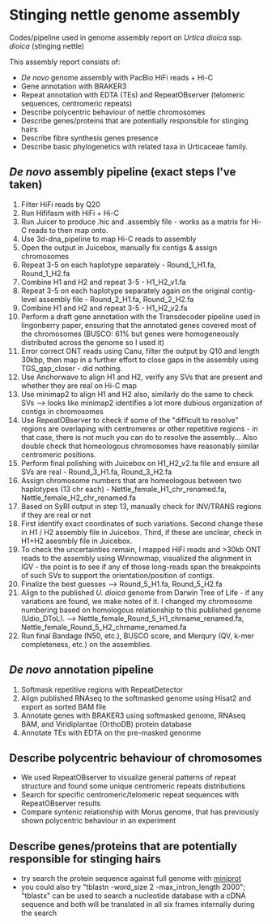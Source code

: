 # Stinging nettle genome assembly
Codes/pipeline used in genome assembly report on _Urtica dioica_ ssp. _dioica_ (stinging nettle)

This assembly report consists of: 
- _De novo_ genome assembly with PacBio HiFi reads + Hi-C
- Gene annotation with BRAKER3 
- Repeat annotation with EDTA (TEs) and RepeatOBserver (telomeric sequences, centromeric repeats)
- Describe polycentric behaviour of nettle chromosomes
- Describe genes/proteins that are potentially responsible for stinging hairs
- Describe fibre synthesis genes presence
- Describe basic phylogenetics with related taxa in Urticaceae family. 

## _De novo_ assembly pipeline (exact steps I've taken)
1) Filter HiFi reads by Q20
2) Run Hififasm with HiFi + Hi-C
3) Run Juicer to produce .hic and .assembly file - works as a matrix for Hi-C reads to then map onto. 
4) Use 3d-dna_pipeline to map Hi-C reads to assembly
5) Open the output in Juicebox, manually fix contigs & assign chromosomes
6) Repeat 3-5 on each haplotype separately - Round_1_H1.fa, Round_1_H2.fa
7) Combine H1 and H2 and repeat 3-5 - H1_H2_v1.fa
8) Repeat 3-5 on each haplotype separately again on the original contig-level assembly file - Round_2_H1.fa, Round_2_H2.fa
9) Combine H1 and H2 and repeat 3-5 - H1_H2_v2.fa
10) Perform a draft gene annotation with the Transdecoder pipeline used in lingonberry paper, ensuring that the annotated genes covered most of the chromosomes (BUSCO: 61% but genes were homogeneously distributed across the genome so I used it)
11) Error correct ONT reads using Canu, filter the output by Q10 and length 30kbp, then map in a further effort to close gaps in the assembly using TGS_gap_closer - did nothing. 
12) Use Anchorwave to align H1 and H2, verify any SVs that are present and whether they are real on Hi-C map
13) Use minimap2 to align H1 and H2 also, similarly do the same to check SVs --> looks like minimap2 identifies a lot more dubious organization of contigs in chromosomes
14) Use RepeatOBserver to check if some of the "difficult to resolve" regions are overlaping with centromeres or other repetitive regions - in that case, there is not much you can do to resolve the assembly... Also double check that homeologous chromosomes have reasonably similar centromeric positions. 
15) Perform final polishing with Juicebox on H1_H2_v2.fa file and ensure all SVs are real - Round_3_H1.fa, Round_3_H2.fa
16) Assign chromosome numbers that are homeologous between two haplotypes (13 chr each) - Nettle_female_H1_chr_renamed.fa, Nettle_female_H2_chr_renamed.fa
17) Based on SyRI output in step 13, manually check for INV/TRANS regions if they are real or not
18) First identify exact coordinates of such variations. Second change these in H1 / H2 assembly file in Juicebox. Third, if these are unclear, check in H1+H2 asesmbly file in Juicebox.
19) To check the uncertainties remain, I mapped HiFi reads and >30kb ONT reads to the assembly using Winnowmap, visualized the alignment in IGV - the point is to see if any of those long-reads span the breakpoints of such SVs to support the orientation/position of contigs.
20) Finalize the best guesses --> Round_5_H1.fa, Round_5_H2.fa
21) Align to the published _U. dioica_ genome from Darwin Tree of Life - if any variations are found, we make notes of it. I changed my chromosome numbering based on homologous relationship to this published genome (Udio_DToL). --> Nettle_female_Round_5_H1_chrname_renamed.fa, Nettle_female_Round_5_H2_chrname_renamed.fa
22) Run final Bandage (N50, etc.), BUSCO score, and Merqury (QV, k-mer completeness, etc.) on the assemblies.

## _De novo_ annotation pipeline 
1) Softmask repetitive regions with RepeatDetector
2) Align published RNAseq to the softmasked genome using Hisat2 and export as sorted BAM file
3) Annotate genes with BRAKER3 using softmasked genome, RNAseq BAM, and Viridiplantae (OrthoDB) protein database
4) Annotate TEs with EDTA on the pre-masked genonme

## Describe polycentric behaviour of chromosomes  
- We used RepeatOBserver to visualize general patterns of repeat structure and found some unique centromeric repeats distributions
- Search for specific centromeric/telomeric repeat sequences with RepeatOBserver results
- Compare syntenic relationship with Morus genome, that has previously shown polycentric behaviour in an experiment


## Describe genes/proteins that are potentially responsible for stinging hairs
- try search the protein sequence against full genome with [miniprot](https://github.com/lh3/miniprot)
- you could also try "tblastn -word_size 2 -max_intron_length 2000"; "tblastx" can be used to search a nucleotide database with a cDNA sequence and both will be translated in all six frames internally during the search

